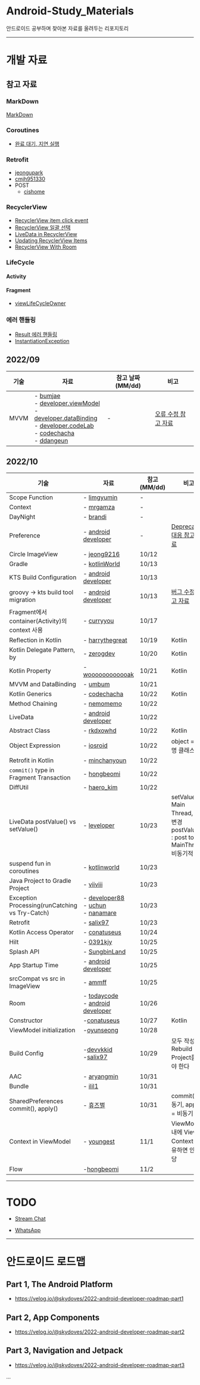 # Android-Study_Materials
안드로이드 공부하며 찾아본 자료를 올려두는 리포지토리

---

# 개발 자료

## 참고 자료

### MarkDown
[MarkDown](https://ingu627.github.io/md/markdown_grammar/)

### Coroutines
- [완료 대기, 지연 실행](https://goni95.tistory.com/3)

### Retrofit
- [jeongupark](https://jeongupark-study-house.tistory.com/208)
- [cmjh951330](https://velog.io/@cmjh951330/restrofit2-method)
- POST
  - [cishome](https://cishome.tistory.com/137)  

### RecyclerView
- [RecyclerView item click event](https://jaeyeong951.medium.com/recyclerview%EC%9D%98-onclicklistener-%EA%B5%AC%ED%98%84-c1c4bf16e90f)
- [RecyclerView 일괄 선택](https://hwanine.github.io/android/Android-Checkbox4/)
- [LiveData in RecyclerView](https://s2choco.tistory.com/26)
- [Updating RecyclerView Items](https://todaycode.tistory.com/55)
- [RecyclerView With Room](https://todaycode.tistory.com/34)

### LifeCycle
#### Activity
#### Fragment
- [viewLifeCycleOwner](https://gift123.tistory.com/57)

### 에러 핸들링
- [Result 에러 핸들링](https://dev-repository.tistory.com/105) 
- [InstantiationException](https://lanace.github.io/articles/why-do-not-use-arguments-in-fragment/)

## 2022/09

| 기술 | 자료 | 참고 날짜(MM/dd) | 비고 |
| -- | -- | -- | -- |
| MVVM |- [bumjae](https://bumjae.tistory.com/47) <br/> - [developer.viewModel](https://developer.android.com/topic/libraries/architecture/viewmodel)<br/>- [developer.dataBinding](https://developer.android.com/topic/libraries/data-binding)<br/>- [developer.codeLab](https://developer.android.com/codelabs/android-databinding#0)<br/>- [codechacha](https://codechacha.com/ko/android-jetpack-create-viewmodel/)<br/>- [ddangeun](https://ddangeun.tistory.com/83)| - | [오류 수정 참고 자료](https://velog.io/@dustndus8/%EC%95%88%EB%93%9C%EB%A1%9C%EC%9D%B4%EB%93%9CAndroidKotlin-by-viewModels-%EC%82%AC%EC%9A%A9%ED%95%98%EA%B8%B0) |

## 2022/10

| 기술 | 자료 | 참고 (MM/dd) | 비고 |
| -- | -- | -- | -- |
| Scope Function | - [limgyumin](https://medium.com/@limgyumin/%EC%BD%94%ED%8B%80%EB%A6%B0-%EC%9D%98-apply-with-let-also-run-%EC%9D%80-%EC%96%B8%EC%A0%9C-%EC%82%AC%EC%9A%A9%ED%95%98%EB%8A%94%EA%B0%80-4a517292df29) | - | |
| Context | - [mrgamza](https://mrgamza.tistory.com/197) | - | |
| DayNight | - [brandi](https://labs.brandi.co.kr/2019/12/19/kimby.html#h5) | - | |
| Preference | - [android developer](https://developer.android.com/guide/topics/ui/settings/customize-your-settings?hl=ko)| - | [Deprecated 대응 참고 자료](https://dongdonghello.tistory.com/11) |
| Circle ImageView | - [jeong9216](https://jeong9216.tistory.com/9) | 10/12 | |
| Gradle | - [kotlinWorld](https://kotlinworld.com/311) | 10/13 | |
| KTS Build Configuration | - [android developer](https://developer.android.com/studio/build/migrate-to-kts?hl=ko) | 10/13 | |
| groovy -> kts build tool migration | - [android developer](https://developer.android.com/studio/build/migrate-to-kts?hl=ko) | 10/13 | [버그 수정 참고 자료](https://yjyoon-dev.github.io/android/2022/07/01/android-06/) |
| Fragment에서 container(Activity)의 context 사용 | - [curryyou](https://curryyou.tistory.com/m/386) | 10/17 | |
| Reflection in Kotlin | - [harrythegreat](https://medium.com/harrythegreat/%EC%BD%94%ED%8B%80%EB%A6%B0%EC%9D%98-%EB%8D%94%EB%B8%94%EC%BD%9C%EB%A1%A0-%EC%B0%B8%EC%A1%B0-73ff25484586) | 10/19 | Kotlin |
| Kotlin Delegate Pattern, by | - [zerogdev](https://zerogdev.blogspot.com/2019/06/kotlin-by.html) | 10/20 | Kotlin |
| Kotlin Property | - [woooooooooooak](https://wooooooak.github.io/kotlin/2019/05/24/property/) | 10/21 | Kotlin |
| MVVM and DataBinding | - [umbum](https://umbum.dev/915) | 10/21 | |
| Kotlin Generics | - [codechacha](https://codechacha.com/ko/generics-class-function-in-kotlin/) | 10/22 | Kotlin |
| Method Chaining | - [nemomemo](https://nemomemo.tistory.com/40) | 10/22 | |
| LiveData | - [android developer](https://developer.android.com/topic/libraries/architecture/livedata?hl=ko) | 10/22 | |
| Abstract Class | - [rkdxowhd](https://rkdxowhd98.tistory.com/23) | 10/22 | Kotlin |
| Object Expression | - [iosroid](https://iosroid.tistory.com/71) | 10/22 | object = 익명 클래스 |
| Retrofit in Kotlin | - [minchanyoun](https://minchanyoun.tistory.com/44) | 10/22 | |
| `commit()` type in Fragment Transaction | - [hongbeomi](https://medium.com/hongbeomi-dev/%EB%B2%88%EC%97%AD-%EB%8B%A4%EC%96%91%ED%95%9C-%EC%A2%85%EB%A5%98%EC%9D%98-commit-8f646697559f) | 10/22 | |
| DiffUtil | - [haero_kim](https://velog.io/@haero_kim/Android-DiffUtil-%EC%82%AC%EC%9A%A9%EB%B2%95-%EC%95%8C%EC%95%84%EB%B3%B4%EA%B8%B0) | 10/22 | |
| LiveData postValue() vs setValue() | - [leveloper](https://leveloper.tistory.com/179) | 10/23 | setValue() : Main Thread, 즉각 변경<br/>postValue() : post to MainThread, 비동기적 변경 |
| suspend fun in coroutines | - [kotlinworld](https://kotlinworld.com/144) | 10/23 | |
| Java Project to Gradle Project | - [viiviii](https://velog.io/@viiviii/IntelliJ-Java-%ED%94%84%EB%A1%9C%EC%A0%9D%ED%8A%B8%EB%A5%BC-Gradle-%ED%94%84%EB%A1%9C%EC%A0%9D%ED%8A%B8%EB%A1%9C-%EB%B0%94%EA%BE%B8%EA%B8%B0) | 10/23 | |
| Exception Processing(runCatching vs Try-Catch) |- [developer88](https://developer88.tistory.com/257)<br/>- [uchun](https://uchun.dev/runCatching%EC%9D%84-%EC%9D%B4%EC%9A%A9%ED%95%9C-kotlin%EC%97%90%EC%84%9C-exception%EC%B2%98%EB%A6%AC-%EB%B0%A9%EB%B2%95/)<br/>- [nanamare](https://nanamare.tistory.com/204)| 10/23 | |
| Retrofit | - [salix97](https://salix97.tistory.com/204) | 10/23 | |
| Kotlin Access Operator | - [conatuseus](https://velog.io/@conatuseus/Kotlin-%ED%82%A4%EC%9B%8C%EB%93%9C-%EC%A0%95%EB%A6%AC-open-internal-companion-data-class-%EC%9E%91%EC%84%B1%EC%A4%91) | 10/24 | |
| Hilt | - [0391kjy](https://0391kjy.tistory.com/55) | 10/25 | |
| Splash API | - [SungbinLand](https://sungbin.land/%EC%95%88%EB%93%9C%EB%A1%9C%EC%9D%B4%EB%93%9C12-%EC%8A%A4%ED%94%8C%EB%9E%98%EC%8B%9C-%EB%8C%80%EC%9D%91%ED%95%98%EA%B8%B0-1729f69dc33f) | 10/25 | |
| App Startup Time | - [android developer](https://developer.android.com/topic/performance/vitals/launch-time) | 10/25 | |
| srcCompat vs src in ImageView | - [ammff](https://ammff.tistory.com/100) | 10/25 | |
| Room | - [todaycode](https://todaycode.tistory.com/39)<br/>- [android developer](https://developer.android.com/codelabs/android-room-with-a-view-kotlin?hl=ko#7) | 10/26 | |
| Constructor | -[conatuseus](https://velog.io/@conatuseus/Kotlin-%EC%83%9D%EC%84%B1%EC%9E%90-%EB%BF%8C%EC%8B%9C%EA%B8%B0) | 10/27 | Kotlin |
| ViewModel initialization | -[oyunseong](https://velog.io/@oyunseong/Android-ViewModel-%EC%B4%88%EA%B8%B0%ED%99%94-%EB%B0%A9%EB%B2%95) | 10/28 | |
| Build Config | -[devvkkid](https://devvkkid.tistory.com/201)<br/>-[salix97](https://salix97.tistory.com/236) | 10/29 | 모두 작성하고 Rebuild Project를 해야 한다 |
| AAC | - [aryangmin](https://medium.com/@maryangmin/android-architecture-components-%EC%86%8C%EA%B0%9C-1-8e04491be1f6) | 10/31 | |
| Bundle | - [ilil1](https://velog.io/@ilil1/%EA%B0%9C%EB%85%90-%EC%95%88%EB%93%9C%EB%A1%9C%EC%9D%B4%EB%93%9C-Bundle%EB%A1%9C-Data-%EC%A0%84%EB%8B%AC) | 10/31 | |
| SharedPreferences commit(), apply() | - [휴즈벌](https://m.blog.naver.com/PostView.naver?isHttpsRedirect=true&blogId=wonjinho81&logNo=220389672520) | 10/31 |  commit() = 동기, apply() = 비동기 |
| Context in ViewModel | - [youngest](https://youngest-programming.tistory.com/327) | 11/1 | ViewModel 내에 View의 Context를 보유하면 안됩니당 |
| Flow | -[hongbeomi](https://medium.com/hongbeomi-dev/%EC%A0%95%EB%A6%AC-%EC%BD%94%ED%8B%80%EB%A6%B0-flow-%EC%82%AC%EC%9A%A9%ED%95%98%EA%B8%B0-android-dev-summit-2021-3606429f3c5f) | 11/2 | |

---

# TODO

- [Stream Chat](https://velog.io/@skydoves/android-chat-tutorial-stream-chat-sdk)

- [WhatsApp](https://velog.io/@skydoves/build-whatsapp-clone)


---

# 안드로이드 로드맵

## Part 1, The Android Platform
- https://velog.io/@skydoves/2022-android-developer-roadmap-part1

## Part 2, App Components
- https://velog.io/@skydoves/2022-android-developer-roadmap-part2

## Part 3, Navigation and Jetpack
- https://velog.io/@skydoves/2022-android-developer-roadmap-part3

...
